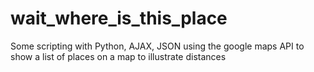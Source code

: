 wait_where_is_this_place
========================

Some scripting with Python, AJAX, JSON using the google maps API to show a list of places on a map to illustrate distances